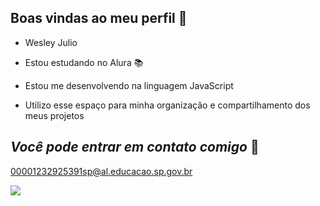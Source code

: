 ## Boas vindas ao meu perfil 💙

- Wesley Julio 

- Estou estudando no Alura 📚
- Estou me desenvolvendo na linguagem JavaScript
- Utilizo esse espaço para minha organização e compartilhamento dos meus projetos

## _Você pode entrar em contato comigo_ 📧
00001232925391sp@al.educacao.sp.gov.br

![](https://media.tenor.com/Cih6xCgOHxMAAAAM/dancing-cat-dance.gif)
